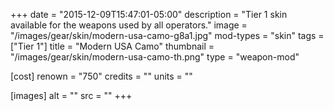 +++
date = "2015-12-09T15:47:01-05:00"
description = "Tier 1 skin available for the weapons used by all operators."
image = "/images/gear/skin/modern-usa-camo-g8a1.jpg"
mod-types = "skin"
tags = ["Tier 1"]
title = "Modern USA Camo"
thumbnail = "/images/gear/skin/modern-usa-camo-th.png"
type = "weapon-mod"

[cost]
  renown = "750"
  credits = ""
  units = ""

[images]
  alt = ""
  src = ""
+++
